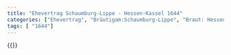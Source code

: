 ```yaml
---
title: "Ehevertrag Schaumburg-Lippe - Hessen-Kassel 1644"
categories: ["Ehevertrag", "Bräutigam:Schaumburg-Lippe", "Braut: Hessen-Kassel", "Eheschließung vollzogen?:Ja", "verschiedenkonfessionelle Ehe?:Nein", "Dynastie Bräutigam:unbekannt", "Akteur Bräutigam:unbekannt", "Akteur Braut:Hessen (Kassel)", "Textbezug?:ja", "Ständisch?:nein", "Ratifikation?:ja", "Sonstiges?:nein", "Bräutigam:Schaumburg-Lippe", "Braut: Hessen-Kassel"]
tags: [ "1644"]
---
```

<!--more-->
{{<v197>}}